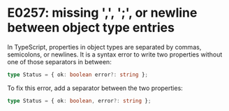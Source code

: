 # E0257: missing ',', ';', or newline between object type entries

In TypeScript, properties in object types are separated by commas, semicolons,
or newlines. It is a syntax error to write two properties without one of those
separators in between:

```typescript
type Status = { ok: boolean error?: string };
```

To fix this error, add a separator between the two properties:

```typescript
type Status = { ok: boolean, error?: string };
```
